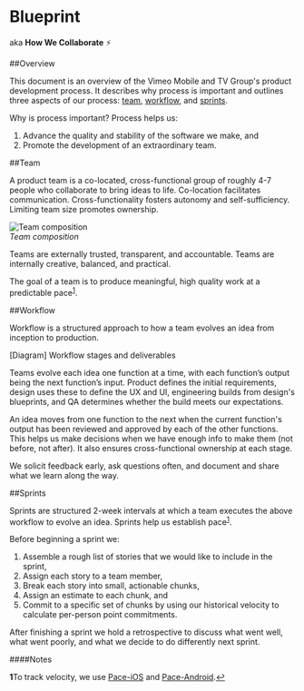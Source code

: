 # Blueprint

aka **How We Collaborate** :zap:

##Overview

This document is an overview of the Vimeo Mobile and TV Group's product development process. It describes why process is important and outlines three aspects of our process: [team](#team), [workflow](#workflow), and [sprints](#sprints).

Why is process important? Process helps us:
 
1. Advance the quality and stability of the software we make, and
2. Promote the development of an extraordinary team.
 
##Team
 
A product team is a co-located, cross-functional group of roughly 4-7 people who collaborate to bring ideas to life. Co-location facilitates communication. Cross-functionality fosters autonomy and self-sufficiency. Limiting team size promotes ownership.
 
![Team composition](https://github.com/vimeo/Blueprint/blob/working-draft/assets/team-composition.png)    
*Team composition*

Teams are externally trusted, transparent, and accountable. Teams are internally creative, balanced, and practical. 

The goal of a team is to produce meaningful, high quality work at a predictable pace<sup>[1](#pace)</sup>.
 
##Workflow
 
Workflow is a structured approach to how a team evolves an idea from inception to production.
 
[Diagram] Workflow stages and deliverables
 
Teams evolve each idea one function at a time, with each function’s output being the next function’s input. Product defines the initial requirements, design uses these to define the UX and UI, engineering builds from design's blueprints, and QA determines whether the build meets our expectations.
 
An idea moves from one function to the next when the current function's output has been reviewed and approved by each of the other functions. This helps us make decisions when we have enough info to make them (not before, not after). It also ensures cross-functional ownership at each stage.
 
We solicit feedback early, ask questions often, and document and share what we learn along the way.
 
##Sprints
 
Sprints are structured 2-week intervals at which a team executes the above workflow to evolve an idea. Sprints help us establish pace<sup id="a1">[1](#n1)</sup>.
 
Before beginning a sprint we:
 
1. Assemble a rough list of stories that we would like to include in the sprint,
2. Assign each story to a team member,
3. Break each story into small, actionable chunks,
4. Assign an estimate to each chunk, and
5. Commit to a specific set of chunks by using our historical velocity to calculate per-person point commitments.
 
After finishing a sprint we hold a retrospective to discuss what went well, what went poorly, and what we decide to do differently next sprint.

####Notes

<b id="n1">1</b>To track velocity, we use [Pace-iOS](https://github.com/vimeo/Pace-iOS) and [Pace-Android](https://github.com/vimeo/Pace-Android).[↩](#a1)


